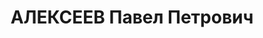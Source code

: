 ---
title: АЛЕКСЕЕВ Павел Петрович
description: 'Род. в 1897, г. Муром. Проживал: г. Муром. Слесарь. Арестован 19.02.1933.
  Осужден на 3 года лишения свободы

  Арестован 29.06.1936. Приговор: ВМН. Расстрелян'
---